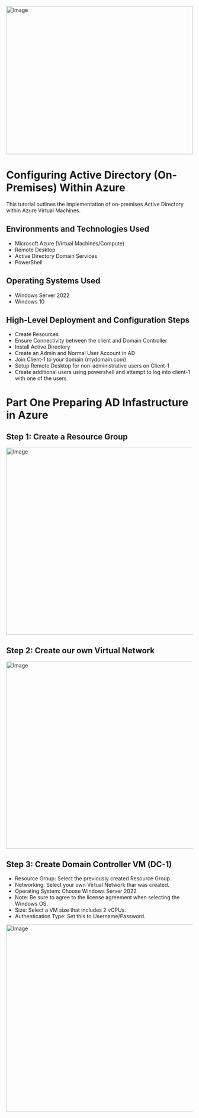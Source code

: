 
<img width="100%" height="400" alt="Image" src="https://github.com/user-attachments/assets/c74ee0a4-fdb1-48c7-a78f-ecf69c1261d9" />

# Configuring Active Directory (On-Premises) Within Azure
This tutorial outlines the implementation of on-premises Active Directory within Azure Virtual Machines.


## Environments and Technologies Used

- Microsoft Azure (Virtual Machines/Compute)
- Remote Desktop
- Active Directory Domain Services
- PowerShell

## Operating Systems Used 

- Windows Server 2022
- Windows 10

 ## High-Level Deployment and Configuration Steps

- Create Resources
- Ensure Connectivity between the client and Domain Controller
- Install Active Directory
- Create an Admin and Normal User Account in AD
- Join Client-1 to your domain (mydomain.com)
- Setup Remote Desktop for non-administrative users on Client-1
- Create additional users using powershell and attempt to log into client-1 with one of the users

  
# Part One Preparing AD Infastructure in Azure 

## Step 1: Create a Resource Group

<img height="505" alt="Image" src="https://github.com/user-attachments/assets/771dbc6b-1ab4-475c-9d09-55ef62c268e6" />

## Step 2: Create our own Virtual Network 

<img  height="505" alt="Image" src="https://github.com/user-attachments/assets/748e4324-54da-4ba7-bc5d-fb12e5a11601" />

## Step 3: Create Domain Controller VM (DC-1)

- Resource Group: Select the previously created Resource Group.
- Networking: Select your own Virtual Network thar was created.
- Operating System: Choose Windows Server 2022
- Note: Be sure to agree to the license agreement when selecting the Windows OS.
- Size: Select a VM size that includes 2 vCPUs.
- Authentication Type: Set this to Username/Password.

<img height= "505" alt="Image" src="https://github.com/user-attachments/assets/405889e3-a31a-4b80-84ad-22ea4ce3840c" />  



